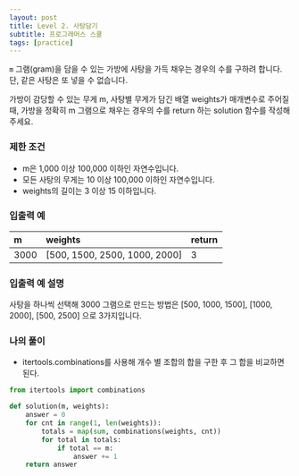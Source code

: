 ```yaml
---
layout: post
title: Level 2. 사탕담기
subtitle: 프로그래머스 스쿨
tags: [practice]
---
```


`m` 그램(gram)을 담을 수 있는 가방에 사탕을 가득 채우는 경우의 수를 구하려 합니다. 단, 같은 사탕은 또 넣을 수 없습니다.

가방이 감당할 수 있는 무게 m, 사탕별 무게가 담긴 배열 weights가 매개변수로 주어질 때, 가방을 정확히 m 그램으로 채우는 경우의 수를 return 하는 solution 함수를 작성해주세요.

### 제한 조건
* m은 1,000 이상 100,000 이하인 자연수입니다.
* 모든 사탕의 무게는 10 이상 100,000 이하인 자연수입니다.
* weights의 길이는 3 이상 15 이하입니다.

### 입출력 예

| m | weights | return |
| :--- | :--- | :--- |
| 3000 | [500, 1500, 2500, 1000, 2000] | 3 |

### 입출력 예 설명
사탕을 하나씩 선택해 3000 그램으로 만드는 방법은 [500, 1000, 1500], [1000, 2000], [500, 2500] 으로 3가지입니다.

### 나의 풀이
* itertools.combinations를 사용해 개수 별 조합의 합을 구한 후 그 합을 비교하면 된다.

```python
from itertools import combinations

def solution(m, weights):
    answer = 0
    for cnt in range(1, len(weights)):
        totals = map(sum, combinations(weights, cnt))
        for total in totals:
            if total == m:
                answer += 1         
    return answer
```